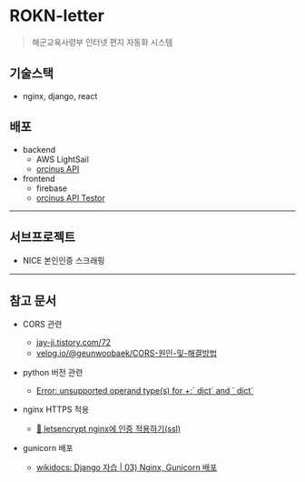 # ROKN-letter 
> 해군교육사령부 인터넷 편지 자동화 시스템

## 기술스택
- nginx, django, react

## 배포
- backend
  - AWS LightSail
  - [orcinus API](https://orcinus.jiwon.me/api/Orcinus)
- frontend
  - firebase
  - [orcinus API Testor](https://orcinusapi.web.app)

---

## 서브프로젝트

- NICE 본인인증 스크래핑

---

## 참고 문서

- CORS 관련
  - [jay-ji.tistory.com/72](https://jay-ji.tistory.com/72)
  - [velog.io/@geunwoobaek/CORS-원인-및-해결방법](https://velog.io/@geunwoobaek/CORS-원인-및-해결방법)

- python 버전 관련
  - [Error: unsupported operand type(s) for +:´ dict´ and ´ dict´](https://www.programmersought.com/article/85406088911/)

- nginx HTTPS 적용
  - [🥑 letsencrypt nginx에 인증 적용하기(ssl)](https://velog.io/@may_soouu/letsencrypt-nginx%EC%97%90-%EC%9D%B8%EC%A6%9D-%EC%A0%81%EC%9A%A9%ED%95%98%EA%B8%B0ssl)

- gunicorn 배포
  - [wikidocs: Django 자습 | 03) Nginx, Gunicorn 배포](https://wikidocs.net/6601)